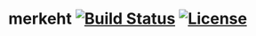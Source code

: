 # merkeht [![Build Status](https://travis-ci.org/shinra-dev/merkhet.png)](https://travis-ci.org/shinra-dev/merkhet) [![License](http://img.shields.io/badge/license-GPL%20%28%3E=%202%29-orange.svg?style=flat)](http://www.gnu.org/licenses/gpl-2.0.html)



